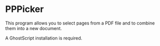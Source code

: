 # PPPicker

This program allows you to select pages from a PDF file and to combine them into a new document.

A GhostScript installation is required.
